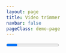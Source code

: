 ```yaml
---
layout: page
title: Video trimmer
navbar: false
pageClass: demo-page
---
```


<script setup lang="ts">
import 'media-trimmer'
import { ref, watchEffect } from 'vue'
import { trim } from 'media-trimmer'
import { type LoadInfo, type TrimState } from 'media-trimmer'

const source = ref('')
const state = ref<TrimState>()

const progress = ref(0)
const trimmedBlob = ref<Blob>()
const resultUrl = ref<string>()

watchEffect((onCleanup) => {
  const blob = trimmedBlob.value
  const blobUrl = (resultUrl.value = blob ? URL.createObjectURL(blob) : '')
  resultUrl.value = blobUrl
  onCleanup(() => URL.revokeObjectURL(blobUrl))
})

const exportVideo = async () => {
  trimmedBlob.value = undefined
  if (!state.value) return

  try {
    trimmedBlob.value = await trim(source.value, {
      ...state.value,
      onProgress: (value) => (progress.value = value),
    })
  } catch (error) {
    alert(error)
  }
}

const onChange = (event: CustomEvent<TrimState>) => {
  console.log(event.type, event.detail)
  state.value = event.detail
}

const onLoad = (event: CustomEvent<LoadInfo>) => {
  console.log(event.type, event.detail)
  state.value = { start: 0, end: event.detail.duration, mute: false }
}

const onError = (event: CustomEvent<unknown>) => console.error(event.detail)

const inputFile = ref<File>()
const onInputFile = (event: Event) => {
  const file = (event.target as HTMLInputElement).files?.[0]
  if (file) {
    inputFile.value = file
    URL.revokeObjectURL(source.value)
    source.value = URL.createObjectURL(file)
  }
}
</script>

<div class="demo-container video-trimmer-demo">
  <media-trimmer
    class="block w-full p-0.5rem box-border"
    :source="source"
    :state="state"
    :onChange="onChange"
    :onLoad="onLoad"
    :onError="onError"
  ></media-trimmer>

  <progress class="bulma-progress w-full border-0" :value="progress" max="1" />
    <div class="bulma-field bulma-is-grouped">
      <label :class="['bulma-button', !source && 'bulma-is-primary']">
      <div class="bulma-icon i-tabler:upload"></div>
      <span > Choose a file </span>
      <input type="file" name="video source" accept="video/*" :onInput="onInputFile" hidden />
      </label>
      <div class="control">
      <button
        v-if="source"
        :class="['bulma-button', !resultUrl && 'bulma-is-primary']"
        :onClick="exportVideo"
      >
        Export
      </button>
      </div>
    <div class="control">
      <a
        class="bulma-button bulma-is-success"
        v-if="resultUrl"
        :href="resultUrl"
        target="_blank"
        :download="`trimmed${inputFile ? '-' + inputFile.name : ''}.mp4`"
      >
          <div class="icon i-tabler:download"></div>
        Download
      </a>
    </div>
  </div>
  <video
    :src="resultUrl"
    height="300"
    autoplay="true"
    playsInline
    controls
    :class="!resultUrl && 'hidden'"
  />
</div>
